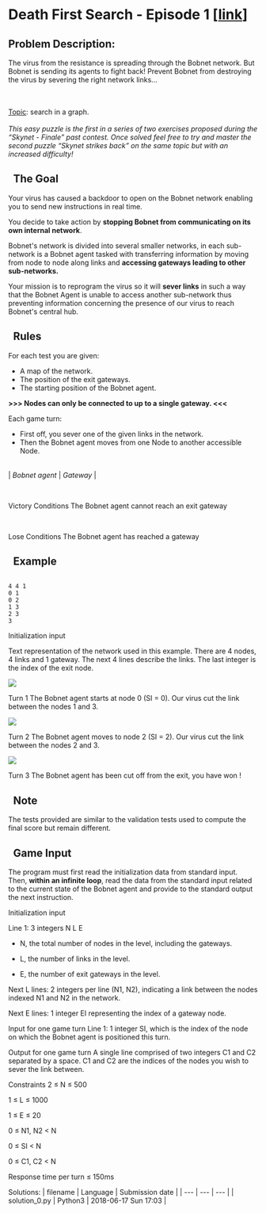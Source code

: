 # Death First Search - Episode 1 \[[link](https://www.codingame.com/training/medium/death-first-search-episode-1)\]
## Problem Description:
The virus from the resistance is spreading through the Bobnet network. But Bobnet is sending its agents to fight back! Prevent Bobnet from destroying the virus by severing the right network links...

<br>
<br>
<u>Topic</u>: search in a graph.<br>
<br>
<i>This easy puzzle is the first in a series of two exercises proposed during the  &ldquo;Skynet - Finale&rdquo; past contest. Once solved feel free to try and master the second puzzle &ldquo;Skynet strikes back&rdquo; on the same topic but with an increased difficulty!</i>
 


  The Goal
----------


Your virus has caused a backdoor to open on the Bobnet network enabling you to send new instructions in real time.  

  

You decide to take action by **stopping Bobnet from communicating on its own internal network**.  

  

Bobnet's network is divided into several smaller networks, in each sub-network is a Bobnet agent tasked with transferring information by moving from node to node along links and **accessing gateways leading to other sub-networks.**  

  

Your mission is to reprogram the virus so it will **sever links** in such a way that the Bobnet Agent is unable to access another sub-network thus preventing information concerning the presence of our virus to reach Bobnet's central hub.



  Rules
-------



For each test you are given:
* A map of the network.
* The position of the exit gateways.
* The starting position of the Bobnet agent.


**>>> Nodes can only be connected to up to a single gateway. <<<**  

  

Each game turn:
* First off, you sever one of the given links in the network.
* Then the Bobnet agent moves from one Node to another accessible Node.




|  |  |
| --- | --- |
| 
*Bobnet agent* | 
*Gateway* |





 

Victory Conditions
The Bobnet agent cannot reach an exit gateway




 

Lose Conditions
The Bobnet agent has reached a gateway






  Example
---------






```

4 4 1
0 1
0 2
1 3
2 3
3

```



Initialization input
 

Text representation of the network used in this example. There are 4 nodes, 4 links and 1 gateway. The next 4 lines describe the links. The last integer is the index of the exit node.




![](https://files.codingame.com/codingame/skynet2-game/example1.png)

Turn 1
The Bobnet agent starts at node 0 (SI = 0). Our virus cut the link between the nodes 1 and 3.


![](https://files.codingame.com/codingame/skynet2-game/example2.png)

Turn 2
The Bobnet agent moves to node 2 (SI = 2). Our virus cut the link between the nodes 2 and 3.


![](https://files.codingame.com/codingame/skynet2-game/example3.png)

Turn 3
The Bobnet agent has been cut off from the exit, you have won !






  Note
------


The tests provided are similar to the validation tests used to compute the final score but remain different.



  Game Input
------------




The program must first read the initialization data from standard input. Then, **within an infinite loop**, read the data from the standard input related to the current state of the Bobnet agent and provide to the standard output the next instruction.



Initialization input

Line 1: 3 integers N L E  

- N, the total number of nodes in the level, including the gateways.  

- L, the number of links in the level.  

- E, the number of exit gateways in the level.


Next L lines: 2 integers per line (N1, N2), indicating a link between the nodes indexed N1 and N2 in the network.


Next E lines: 1 integer EI representing the index of a gateway node.






Input for one game turn
Line 1: 1 integer SI, which is the index of the node on which the Bobnet agent is positioned this turn.



Output for one game turn
A single line comprised of two integers C1 and C2 separated by a space. C1 and C2 are the indices of the nodes you wish to sever the link between.



Constraints
2 ≤ N ≤ 500  

1 ≤ L ≤ 1000  

1 ≤ E ≤ 20  

0 ≤ N1, N2 < N  

0 ≤ SI < N  

0 ≤ C1, C2 < N  

Response time per turn ≤ 150ms



Solutions:
| filename | Language | Submission date |
| --- | --- | --- |
| solution_0.py | Python3 | 2018-06-17 Sun 17:03 |
